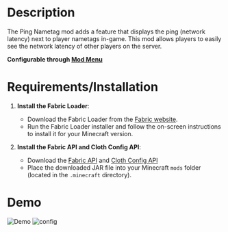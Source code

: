# Description

The Ping Nametag mod adds a feature that displays the ping (network latency) next to player nametags in-game. This mod allows players to easily see the network latency of other players on the server.





**Configurable through [Mod Menu](https://modrinth.com/mod/modmenu)**

# Requirements/Installation
1. **Install the Fabric Loader**:
   - Download the Fabric Loader from the [Fabric website](https://fabricmc.net/use/).
   - Run the Fabric Loader installer and follow the on-screen instructions to install it for your Minecraft version.

2. **Install the Fabric API and Cloth Config API**:
   - Download the [Fabric API](https://modrinth.com/mod/fabric-api) and [Cloth Config API](https://modrinth.com/mod/cloth-config/versions?l=fabric)
   - Place the downloaded JAR file into your Minecraft `mods` folder (located in the `.minecraft` directory).

# Demo
![Demo](https://cdn.modrinth.com/data/cached_images/855966581f8cd5466bba4a9e60d99db4808512c6.png)
![config](https://cdn.modrinth.com/data/cached_images/fb8a4843fb4aea0d174c4b54d7d139c6e5ed2101.png)
